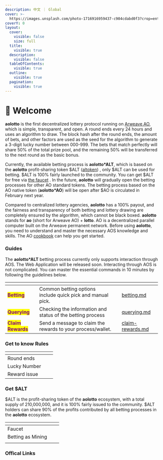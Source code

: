 ```yaml
---
description: 中文 ｜ Global
cover: >-
  https://images.unsplash.com/photo-1716916959437-c904cdabd0f3?crop=entropy&cs=srgb&fm=jpg&ixid=M3wxOTcwMjR8MHwxfHJhbmRvbXx8fHx8fHx8fDE3MjAzMjY3MzZ8&ixlib=rb-4.0.3&q=85
coverY: 0
layout:
  cover:
    visible: false
    size: full
  title:
    visible: true
  description:
    visible: false
  tableOfContents:
    visible: true
  outline:
    visible: true
  pagination:
    visible: true
---
```


# 👋 Welcome

**aolotto** is the first decentralized lottery protocol running on [Arweave AO](https://ao.arweave.dev/), which is simple, transparent, and open. A round ends every 24 hours and uses an algorithm to draw. The block hash after the round ends, the amount of bets, and other factors are used as the seed for the algorithm to generate a 3-digit lucky number between 000-999. The bets that match perfectly will share 50% of the total prize pool, and the remaining 50% will be transferred to the next round as the basic bonus.

Currently, the available betting process is **aolotto\*ALT**, which is based on the **aolotto** profit-sharing token $ALT ([altoken](altoken.md)) , only $ALT can be used for betting.  $ALT is 100% fairly launched to the community. You can get $ALT for free via [the faucet](faucet.md) . In the future, **aolotto** will gradually open the betting processes for other AO standard tokens. The betting process based on the AO native token (**aolotto\*AO**) will be open after $AO is circulated in February next year.

Compared to centralized lottery agencies, **aolotto** has a 100% payout, and the fairness and transparency of both betting and lottery drawing are completely ensured by the algorithm, which cannot be black boxed. **aolotto** stands for **ao** (short for Arweave AO) + **lotto**. AO is a decentralized parallel computer built on the Arweave permanent network. Before using **aolotto**, you need to understand and master the necessary AOS knowledge and skills. The AO [cookbook](https://cookbook\_ao.arweave.dev/) can help you get started.

### Guides

The **aolotto\*ALT** betting process currently only supports interaction through AOS. The Web Application will be released soon. Interacting through AOS is not complicated. You can master the essential commands in 10 minutes by following the guidelines below.

<table data-view="cards"><thead><tr><th></th><th></th><th></th><th data-hidden data-card-target data-type="content-ref"></th></tr></thead><tbody><tr><td><mark style="color:purple;"><strong>Betting</strong></mark></td><td>Common betting options include quick pick and manual pick.</td><td></td><td><a href="betting.md">betting.md</a></td></tr><tr><td><mark style="color:purple;"><strong>Querying</strong></mark></td><td>Checking the information and status of the betting process</td><td></td><td><a href="querying.md">querying.md</a></td></tr><tr><td><mark style="color:purple;"><strong>Claim Rewards</strong></mark></td><td>Send a message to claim the rewards to your process/wallet.</td><td></td><td><a href="claim-rewards.md">claim-rewards.md</a></td></tr></tbody></table>

### Get to know Rules

<table data-view="cards"><thead><tr><th></th><th></th><th></th></tr></thead><tbody><tr><td>Round ends</td><td></td><td></td></tr><tr><td>Lucky Number</td><td></td><td></td></tr><tr><td>Reward issue</td><td></td><td></td></tr></tbody></table>

### Get $ALT

$ALT is the profit-sharing token of the **aolotto** ecosystem, with a total supply of 210,000,000, and it is 100% fairly issued to the community. $ALT holders can share 90% of the profits contributed by all betting processes in the **aolotto** ecosystem.

<table data-view="cards"><thead><tr><th></th><th></th><th></th></tr></thead><tbody><tr><td>Faucet</td><td></td><td></td></tr><tr><td>Betting as Mining</td><td></td><td></td></tr><tr><td></td><td></td><td></td></tr></tbody></table>

### Offical Links

